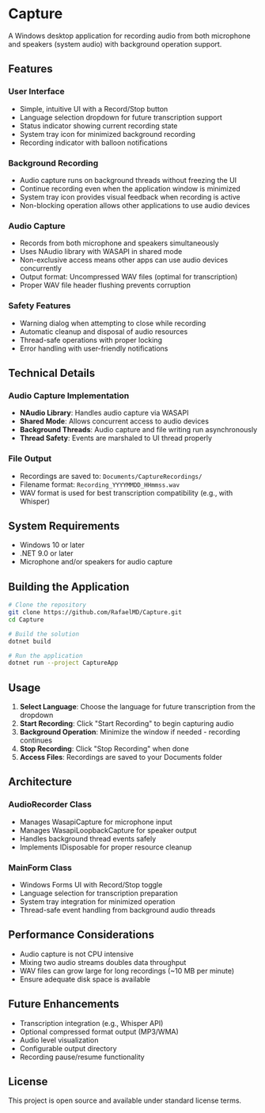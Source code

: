 # Capture

A Windows desktop application for recording audio from both microphone and speakers (system audio) with background operation support.

## Features

### User Interface
- Simple, intuitive UI with a Record/Stop button
- Language selection dropdown for future transcription support
- Status indicator showing current recording state
- System tray icon for minimized background recording
- Recording indicator with balloon notifications

### Background Recording
- Audio capture runs on background threads without freezing the UI
- Continue recording even when the application window is minimized
- System tray icon provides visual feedback when recording is active
- Non-blocking operation allows other applications to use audio devices

### Audio Capture
- Records from both microphone and speakers simultaneously
- Uses NAudio library with WASAPI in shared mode
- Non-exclusive access means other apps can use audio devices concurrently
- Output format: Uncompressed WAV files (optimal for transcription)
- Proper WAV file header flushing prevents corruption

### Safety Features
- Warning dialog when attempting to close while recording
- Automatic cleanup and disposal of audio resources
- Thread-safe operations with proper locking
- Error handling with user-friendly notifications

## Technical Details

### Audio Capture Implementation
- **NAudio Library**: Handles audio capture via WASAPI
- **Shared Mode**: Allows concurrent access to audio devices
- **Background Threads**: Audio capture and file writing run asynchronously
- **Thread Safety**: Events are marshaled to UI thread properly

### File Output
- Recordings are saved to: `Documents/CaptureRecordings/`
- Filename format: `Recording_YYYYMMDD_HHmmss.wav`
- WAV format is used for best transcription compatibility (e.g., with Whisper)

## System Requirements

- Windows 10 or later
- .NET 9.0 or later
- Microphone and/or speakers for audio capture

## Building the Application

```bash
# Clone the repository
git clone https://github.com/RafaelMD/Capture.git
cd Capture

# Build the solution
dotnet build

# Run the application
dotnet run --project CaptureApp
```

## Usage

1. **Select Language**: Choose the language for future transcription from the dropdown
2. **Start Recording**: Click "Start Recording" to begin capturing audio
3. **Background Operation**: Minimize the window if needed - recording continues
4. **Stop Recording**: Click "Stop Recording" when done
5. **Access Files**: Recordings are saved to your Documents folder

## Architecture

### AudioRecorder Class
- Manages WasapiCapture for microphone input
- Manages WasapiLoopbackCapture for speaker output
- Handles background thread events safely
- Implements IDisposable for proper resource cleanup

### MainForm Class
- Windows Forms UI with Record/Stop toggle
- Language selection for transcription preparation
- System tray integration for minimized operation
- Thread-safe event handling from background audio threads

## Performance Considerations

- Audio capture is not CPU intensive
- Mixing two audio streams doubles data throughput
- WAV files can grow large for long recordings (~10 MB per minute)
- Ensure adequate disk space is available

## Future Enhancements

- Transcription integration (e.g., Whisper API)
- Optional compressed format output (MP3/WMA)
- Audio level visualization
- Configurable output directory
- Recording pause/resume functionality

## License

This project is open source and available under standard license terms.